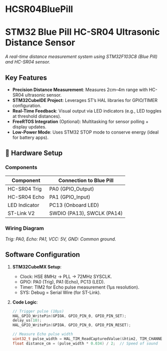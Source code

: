# HCSR04BluePill
# STM32 Blue Pill HC-SR04 Ultrasonic Distance Sensor 
*A real-time distance measurement system using STM32F103C8 (Blue Pill) and HC-SR04 sensor.*

## Key Features
- **Precision Distance Measurement**: Measures 2cm–4m range with HC-SR04 ultrasonic sensor.
- **STM32CubeIDE Project**: Leverages ST’s HAL libraries for GPIO/TIMER configuration.
- **Real-Time Feedback**: Visual output via LED indicators (e.g., LED toggles at threshold distances).
- **FreeRTOS Integration** (Optional): Multitasking for sensor polling + display updates.
- **Low-Power Mode**: Uses STM32 STOP mode to conserve energy (ideal for battery apps).

## 🔧 Hardware Setup
### Components
| Component          | Connection to Blue Pill  |
|--------------------|--------------------------|
| HC-SR04 Trig       | PA0 (GPIO_Output)        |
| HC-SR04 Echo       | PA1 (GPIO_Input)         |
| LED Indicator      | PC13 (Onboard LED)       |
| ST-Link V2        | SWDIO (PA13), SWCLK (PA14) |

### Wiring Diagram 
*Trig: PA0, Echo: PA1, VCC: 5V, GND: Common ground.*

## Software Configuration
1. **STM32CubeMX Setup**:
   - Clock: HSE 8MHz → PLL → 72MHz SYSCLK.
   - GPIO: PA0 (Trig), PA1 (Echo), PC13 (LED).
   - Timer: TIM2 for Echo pulse measurement (1µs resolution).
   - SYS: Debug = Serial Wire (for ST-Link).

2. **Code Logic**:
   ```c
   // Trigger pulse (10µs)
   HAL_GPIO_WritePin(GPIOA, GPIO_PIN_0, GPIO_PIN_SET);
   delay_us(10);
   HAL_GPIO_WritePin(GPIOA, GPIO_PIN_0, GPIO_PIN_RESET);

   // Measure Echo pulse width
   uint32_t pulse_width = HAL_TIM_ReadCapturedValue(&htim2, TIM_CHANNEL_1);
   float distance_cm = (pulse_width * 0.034) / 2;  // Speed of sound